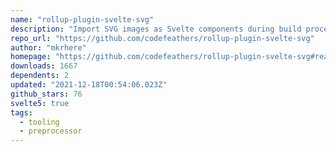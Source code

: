 ```yaml
---
name: "rollup-plugin-svelte-svg"
description: "Import SVG images as Svelte components during build process."
repo_url: "https://github.com/codefeathers/rollup-plugin-svelte-svg"
author: "mkrhere"
homepage: "https://github.com/codefeathers/rollup-plugin-svelte-svg#readme"
downloads: 1667
dependents: 2
updated: "2021-12-18T00:54:06.023Z"
github_stars: 76
svelte5: true
tags: 
  - tooling
  - preprocessor
---
```

